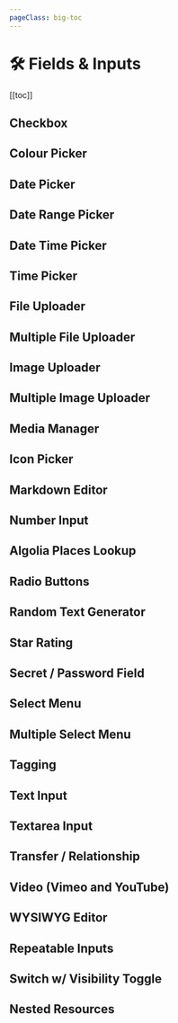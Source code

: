 ```yaml
---
pageClass: big-toc
---
```


# 🛠 Fields & Inputs

[[toc]]

## Checkbox

## Colour Picker

## Date Picker

## Date Range Picker

## Date Time Picker

## Time Picker

## File Uploader

## Multiple File Uploader

## Image Uploader

## Multiple Image Uploader

## Media Manager

## Icon Picker 

## Markdown Editor

## Number Input

## Algolia Places Lookup

## Radio Buttons

## Random Text Generator

## Star Rating

## Secret / Password Field

## Select Menu

## Multiple Select Menu

## Tagging

## Text Input

## Textarea Input

## Transfer / Relationship

## Video (Vimeo and YouTube)

## WYSIWYG Editor

## Repeatable Inputs

## Switch w/ Visibility Toggle

## Nested Resources
